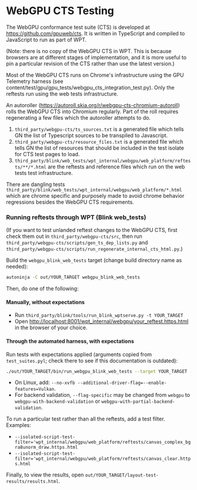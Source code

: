 # WebGPU CTS Testing

The WebGPU conformance test suite (CTS) is developed at
<https://github.com/gpuweb/cts>. It is written in TypeScript and compiled to
JavaScript to run as part of WPT.

(Note: there is no copy of the WebGPU CTS in WPT. This is because browsers are
at different stages of implementation, and it is more useful to pin a particular
revision of the CTS rather than use the latest version.)

Most of the WebGPU CTS runs on Chrome's infrastructure using the GPU Telemetry
harness (see content/test/gpu/gpu_tests/webgpu_cts_integration_test.py). Only
the reftests run using the web tests infrastructure.

An autoroller (https://autoroll.skia.org/r/webgpu-cts-chromium-autoroll) rolls the WebGPU
CTS into Chromium regularly. Part of the roll requires regenerating a few files which the
autoroller attempts to do.
1. `third_party/webgpu-cts/ts_sources.txt` is a generated file which tells GN the list of Typescript sources to be transpiled to Javascript.
1. `third_party/webgpu-cts/resource_files.txt` is a generated file which tells GN the list of resources that should be included in the test isolate for CTS test pages to load.
1. `third_party/blink/web_tests/wpt_internal/webgpu/web_platform/reftests/**/*.html` are the
reftests and reference files which run on the web tests test infrastructure.

There are dangling tests `third_party/blink/web_tests/wpt_internal/webgpu/web_platform/*.html` which are chrome specific and purposely made to avoid chrome behavior regressions besides the WebGPU CTS requirements.

### Running reftests through WPT (Blink web_tests)

(If you want to test unlanded reftest changes to the WebGPU CTS, first check them out in
`third_party/webgpu-cts/src`, then run
`third_party/webgpu-cts/scripts/gen_ts_dep_lists.py` and
`third_party/webgpu-cts/scripts/run_regenerate_internal_cts_html.py`.)

Build the `webgpu_blink_web_tests` target (change build directory name as needed):

```sh
autoninja -C out/YOUR_TARGET webgpu_blink_web_tests
```

Then, do one of the following:

#### Manually, without expectations

- Run `third_party/blink/tools/run_blink_wptserve.py -t YOUR_TARGET`
- Open <http://localhost:8001/wpt_internal/webgpu/your_reftest.https.html> in the browser of your choice.

#### Through the automated harness, with expectations

Run tests with expectations applied (arguments copied from `test_suites.pyl`;
check there to see if this documentation is outdated):

```sh
./out/YOUR_TARGET/bin/run_webgpu_blink_web_tests --target YOUR_TARGET --flag-specific=webgpu
```

- On Linux, add:
    `--no-xvfb --additional-driver-flag=--enable-features=Vulkan`.
- For backend validation, `--flag-specific` may be changed from `webgpu` to
    `webgpu-with-backend-validation` or `webgpu-with-partial-backend-validation`.

To run a particular test rather than all the reftests, add a test filter.
Examples:
- `--isolated-script-test-filter='wpt_internal/webgpu/web_platform/reftests/canvas_complex_bgra8unorm_draw.https.html`
- `--isolated-script-test-filter='wpt_internal/webgpu/web_platform/reftests/canvas_clear.https.html`

Finally, to view the results, open `out/YOUR_TARGET/layout-test-results/results.html`.
